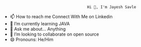                                           Hi 👋, I'm Jayesh Savle

- 📫 How to reach me Connect With Me on Linkedin
- 🌱 I’m currently learning JAVA
- 💬 Ask me about... Anything
- 💞️ I’m looking to collaborate on open source
- 😄 Pronouns: He/Him


<!---
Jayesh2024/Jayesh2024 is a ✨ special ✨ repository because its `README.md` (this file) appears on your GitHub profile.
You can click the Preview link to take a look at your changes.
--->
